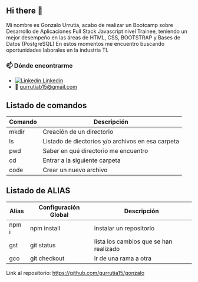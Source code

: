 ## Hi there 👋



Mi nombre es Gonzalo Urrutia, acabo de realizar un Bootcamp sobre Desarrollo de Aplicaciones Full Stack Javascript nivel Trainee, teniendo un mejor desempeño en las áreas de HTML, CSS, BOOTSTRAP y Bases de Datos (PostgreSQL)
En estos momentos me encuentro buscando oportunidades laborales en la industria TI.


### 📫 Dónde encontrarme

- [![Linkedin](https://i.stack.imgur.com/gVE0j.png) Linkedin](https://www.linkedin.com/in/gonzalo-urrutia-baeza-73310636)
- :email: gurrutiab15@gmail.com

## Listado de comandos 


|Comando | Descripción                                      |
| --- | --- |
|mkdir   | Creación de un directorio                        |
|ls      | Listado de diectorios y/o archivos en esa carpeta|
|pwd     | Saber en qué directorio me encuentro             |
|cd      | Entrar a la siguiente carpeta                    | 
|code    | Crear un nuevo archivo                           |

## Listado de ALIAS

Alias | Configuración Global | Descripción |
| ---- | ----- | ------- |
| npm i | npm install  | instalar un repositorio | 
|gst | git status | lista los cambios que se han realizado |
|gco | git checkout | ir de una rama a otra|


Link al repositorio:
https://github.com/gurrutia15/gonzalo
